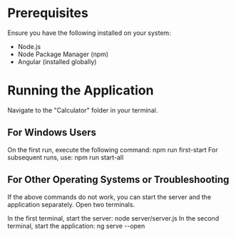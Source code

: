 # Prerequisites

Ensure you have the following installed on your system:

- Node.js
- Node Package Manager (npm)
- Angular (installed globally)

# Running the Application

Navigate to the "Calculator" folder in your terminal.

## For Windows Users

On the first run, execute the following command:
    npm run first-start
For subsequent runs, use:
    npm run start-all


## For Other Operating Systems or Troubleshooting
If the above commands do not work, you can start the server and the application separately. Open two terminals.

In the first terminal, start the server:
    node server/server.js
In the second terminal, start the application:
    ng serve --open

